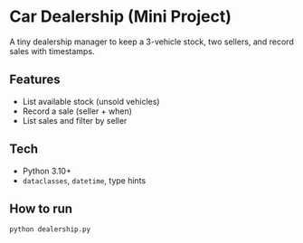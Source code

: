 # Car Dealership (Mini Project)

A tiny dealership manager to keep a 3-vehicle stock, two sellers, and record sales with timestamps.

## Features
- List available stock (unsold vehicles)
- Record a sale (seller + when)
- List sales and filter by seller

## Tech
- Python 3.10+
- `dataclasses`, `datetime`, type hints

## How to run
```bash
python dealership.py
